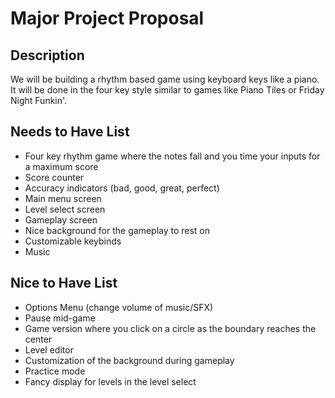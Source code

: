 # Major Project Proposal

## Description
We will be building a rhythm based game using keyboard keys like a piano. It will be done in the four key style similar to games like Piano Tiles or Friday Night Funkin'.

## Needs to Have List
- Four key rhythm game where the notes fall and you time your inputs for a maximum score
- Score counter
- Accuracy indicators (bad, good, great, perfect)
- Main menu screen
- Level select screen
- Gameplay screen
- Nice background for the gameplay to rest on
- Customizable keybinds
- Music

## Nice to Have List
- Options Menu (change volume of music/SFX)
- Pause mid-game
- Game version where you click on a circle as the boundary reaches the center
- Level editor
- Customization of the background during gameplay
- Practice mode
- Fancy display for levels in the level select